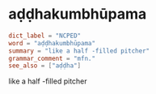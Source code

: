 # aḍḍhakumbhūpama

``` toml
dict_label = "NCPED"
word = "aḍḍhakumbhūpama"
summary = "like a half -filled pitcher"
grammar_comment = "mfn."
see_also = ["aḍḍha"]
```

like a half \-filled pitcher

